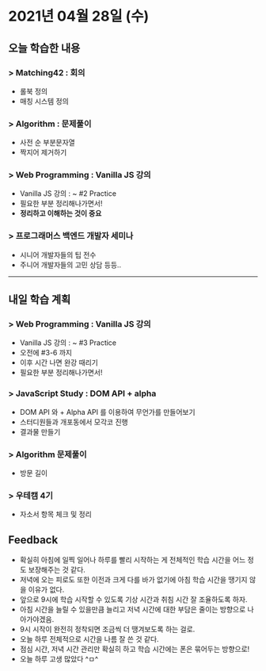 # 2021년 04월 28일 (수) 

## 오늘 학습한 내용

### > Matching42 : 회의

- 롤북 정의
- 매칭 시스템 정의

### > Algorithm : 문제풀이

- 사전 순 부분문자열
- 짝지어 제거하기

### > Web Programming : Vanilla JS 강의

- Vanilla JS 강의 : ~ #2 Practice
- 필요한 부분 정리해나가면서!
- **정리하고 이해하는 것이 중요**

### > 프로그래머스 백엔드 개발자 세미나

- 시니어 개발자들의 팁 전수
- 주니어 개발자들의 고민 상담 등등..

---

## 내일 학습 계획

### > Web Programming : Vanilla JS 강의

- Vanilla JS 강의 : ~ #3 Practice
- 오전에 #3-6 까지
- 이후 시간 나면 완강 때리기
- 필요한 부분 정리해나가면서!

### > JavaScript Study : DOM API + alpha

- DOM API 와 + Alpha API 를 이용하여 무언가를 만들어보기
- 스터디원들과 개포동에서 모각코 진행
- 결과물 만들기

### > Algorithm 문제풀이

- 방문 길이

### > 우테캠 4기

- 자소서 항목 체크 및 정리

## Feedback

- 확실히 아침에 일찍 일어나 하루를 빨리 시작하는 게 전체적인 학습 시간을 어느 정도 보장해주는 것 같다.
- 저녁에 오는 피로도 또한 이전과 크게 다를 바가 없기에 아침 학습 시간을 땡기지 않을 이유가 없다.
- 앞으로 9시에 학습 시작할 수 있도록 기상 시간과 취침 시간 잘 조율하도록 하자.
- 아침 시간을 늘릴 수 있을만큼 늘리고 저녁 시간에 대한 부담은 줄이는 방향으로 나아가야겠음.
- 9시 시작이 완전히 정착되면 조금씩 더 땡겨보도록 하는 걸로.
- 오늘 하루 전체적으로 시간을 나름 잘 쓴 것 같다.
- 점심 시간, 저녁 시간 관리만 확실히 하고 학습 시간에는 폰은 묶어두는 방향으로!
- 오늘 하루 고생 많았다 ^ㅁ^

